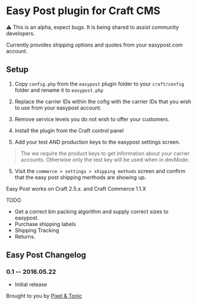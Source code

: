 # Easy Post plugin for Craft CMS

⚠️ This is an alpha, expect bugs. It is being shared to assist community developers.

Currently provides shipping options and quotes from your easypost.com account.

## Setup

1) Copy `config.php` from the `easypost` plugin folder to your `craft/config` folder and rename it to 
`easypost.php`

2) Replace the carrier IDs within the cofig with the carrier IDs that you wish to use from your easypost account.

3) Remove service levels you do not wish to offer your customers.

4) Install the plugin from the Craft control panel

4) Add your test AND production keys to the easypost settings screen.

> The we require the product keys to get information about your carrier accounts. Otherwise only the test key will be used when in devMode.

5) Visit the `commerce > settings > shipping methods` screen and confirm that
the easy post shipping merthods are showing up.

Easy Post works on Craft 2.5.x. and Craft Commerce 1.1.X

TODO

* Get a correct bin packing algorithm and supply correct sizes to easypost.
* Purchase shipping labels
* Shipping Tracking
* Returns.

## Easy Post Changelog

### 0.1 -- 2016.05.22

* Initial release

Brought to you by [Pixel & Tonic](http://craftcommerce.com)